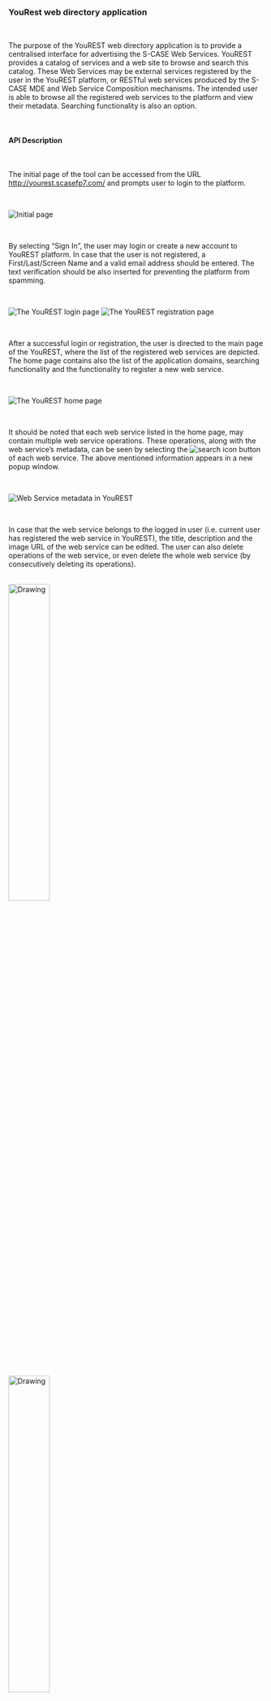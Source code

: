 ### YouRest web directory application

<br>

The purpose of the YouREST web directory application is to provide a centralised interface for advertising the S-CASE Web Services.
YouREST provides a catalog of services and a web site to browse and search this catalog. These Web Services may be external services
registered by the user in the YouREST platform, or RESTful web services produced by the S-CASE MDE and Web Service Composition
mechanisms. The intended user is able to browse all the registered web services to the platform and view their metadata. Searching
functionality is also an option.

<br>

#### API Description

<br>

The initial page of the tool can be accessed from the URL http://yourest.scasefp7.com/ and prompts user to login to the platform.

<br>

![Initial page](yourest_images/initial.png)

<br>

By selecting “Sign In”, the user may login or create a new account to YouREST platform. In case that the user is not registered, a First/Last/Screen Name and a valid email address should be entered. The text verification should be also inserted for preventing the platform from spamming.

<br>

![The YouREST login page](yourest_images/login.png)
![The YouREST registration page](yourest_images/registration.png)

<br>


After a successful login or registration, the user is directed to the main page of the YouREST, where the list of the registered
web services are depicted. The home page contains also the list of the application domains, searching functionality and the functionality
to register a new web service.

<br>

![The YouREST home page](yourest_images/home.png)

<br>

It should be noted that each web service listed in the home page, may contain multiple web service operations. These operations, along with the web service’s metadata, can be seen by selecting the ![search icon](yourest_images/search.png) button of each web service. The above mentioned information appears in a new popup window.

<br>

![Web Service metadata in YouREST](yourest_images/metadata.png)  

<br>

In case that the web service belongs to the logged in user (i.e. current user has registered the web service in YouREST), the title, description and the image URL of the web service can be edited. The user can also delete operations of the web service, or even delete the whole web service (by consecutively deleting its operations).

<br>
<img src="./yourest_images/editMetadata1.png" alt="Drawing" width="40%"/>
<br>
<img src="./yourest_images/editMetadata2.png" alt="Drawing" width="40%"/>
<br>

It should be noted that the operation delete button is only enabled for the logged in user to whom the web service belongs, as for the edit operation. The searching functionality together with the left panel that contains application domains list, limit the results presented to the user, according to keywords (contained in web service title, description and operation names) or the application domain category that the web service was registered.

<br>

#### SAT Tool

The `Add a new service` button, redirects the user to the web service registration page.
In this page the user interface of the Web Service Annotation Tool (SAT Tool) has been
integrated with YouRest. The user can register a new web service by providing a WSDL/WADL
or RAML file. For the semantic annotation of an external web service, a valid URL containing
the web service description (for WSDL and WADL documents) or the selection of a RAML document
selection is required. Thus, when the user selects a valid web service documentation and
selects the Parse and align button, the web service description is parsed in the background
and the classification algorithms classify the web service operations according to the
three-level categorisation method.

<br>

![The Web Service annotation page of YouREST](yourest_images/alignWebService.png)

<br>

 When the parsing and classification background operations are finished the predicted domain,
 real/ideal matching and i/o matching is computed. The predicted application domain is presented
 under the Predicted Domain panel as a dropdown menu, in case a user wants to change it.

 <br>

![Predicted Domain panel](yourest_images/predictDomain.png)

<br>

In case that the web service to be annotated does not belong to any existing application domain,
the user may request a new one by selecting Propose a new application domain button. This will
open a new dialog, requesting the new domain name and a short description.

<br>

![New Application Domain](yourest_images/newApplicationDomain.png)

<br>

Requesting a new application domain, will alert by email the SAT Tool administrator for this request
for further actions on integrating all data required in the ontology. Each operation of the web service
is being matched with an ideal operation belonging to the predicted application domain. The operations
are presented in a dropdown menu and the user may select and view the desired one.

<br>

![Web Service Operation List](yourest_images/operationList.png)

<br>

By selecting one web service operation, the corresponding matched ideal operation is displayed in
the right dropdown menu along with the classification score that has been computed by the second-level
classification step. The classification score has been computed by the classification algorithms
presented, and it is a normalized to [0,1] double value.

<br>

![The Web Service annotation page of YouREST](yourest_images/idealOperation.png)

<br>

It should be noted that the ideal operations presented in the ideal operation dropdown menu is in
descending order according to the classification score computed by the classification algorithms.
The inputs and outputs of the web service and ideal operation are presented in a tree-like representation,
while the computed alignments are displayed in the two tables.

<br>

![The Web Service annotation page of YouREST](yourest_images/annotation.png)  

<br>

For each input/output mappings a normalized to the interval [0,1] score has been assigned
according to the classification results of the third-level categorisation. By selecting
one row of the mappings, the corresponding concepts in the two trees are highlighted.
It should be noted that one concept from the web service operation can be only aligned with
one concept of the ideal operation. The user may fine tune the mappings by dragging one
concept from the web service operation tree and drop it to the ideal operation tree.

<br>

![Dropping a concept to the ideal operation tree](yourest_images/dropConcept.png)  

<br>

For saving the mappings between one web service operation and an ideal operation,
the Save alignment for this operation button should be selected. Then the mappings
are saved in the ontology and the operation is considered as aligned.

<br>

![The alignment saving indicator](yourest_images/save1.png)  
![The alignment saving verification](yourest_images/save2.png)  

<br>

An already aligned operation cannot be aligned again, except if the alignment is deleted. In this case an error message appears.

<br>

![Error message when trying to save an already aligned operation](yourest_images/alignmentError.png)

<br>

In case that the ontology ideal operations are not adequate, the user may create new ones
per selected application domain. This can be performed by selecting the Create new Ideal
Operation button. A new dialog appears on the page, where the new ideal operation name
should be entered. The ideal operation name should be unique, and a warning message will
appear if it already exists.

<br>

![The new ideal operation dialog](yourest_images/newIdealOperation.png)

<br>

Except from the ideal operation name, each new ideal operation should have at least one
input and one output. Adding inputs or outputs can be performed by right-click on the Inputs
or Outputs nodes.

<br>

![Adding new concepts in Inputs of a new Ideal Operation](yourest_images/newIO.png)

<br>

The menu that pop-ups allows the addition of a primitive object, the addition of a
non-primitive object or deletion of an inserted object. For the addition of a new
non-primitive object a non-empty object name should be entered. Then the new ideal
operation tree is updated accordingly. Adding a new non-primitive object can be
performed under the Inputs or Outputs nodes or under an inserted non-primitive object.
Additionally, primitive objects can be added under the Inputs or Outputs nodes and
under an inserted non-primitive object.

<br>

![Adding new non-primitive objects in a new Ideal Operation](yourest_images/addNonPrimitive.png)

<br>

For inserting a new primitive object, the Object name and the data type selected
from the predefined objects in the dropdown menu are required.

<br>

![Adding new primitive objects in a new Ideal Operation](yourest_images/addPrimitive.png)

<br>

When finishing with the insertion of inputs and outputs of the new ideal operation,
the concepts are entered in the ontology, and the dropdown menu, of the ideal
operations of the application domain is updated including the new ideal operation.
It should be noted that the new ideal operation will be available to all registered
users of the YouRest.

The SAT Tool provides also the functionality to declare some IPR policies to each
registered web service operation. With these options, the user may add a license
to the service or charge for example the use of the service by third-party users.
The Access Info settings are available by selecting the Set Access information for
this operation button. The new dialog that opens contains following fields.

-	Service Access Description: A description of the access information
-	Is accessible to countries: A list of the countries that the operation is available to. Selecting multiple countries can be performed by selecting Ctrl button.
-	License name: The license name of the operation
-	License description: The description of the license
-	Is proprietary: Selection if the license is proprietary or not
-	Trial schema: If the use of operation has a trial period
- Duration in days: The number of the free trial days
- Duration in usages: The number of free usages
- Offers full functionality during trial: If the operation is fully operating during the trial period
- Limited Functionality Description: A short description of the trial schema
-	Discount Schemas: Allows the insertion of discount options if the use of the operation is coupled with the use of another operation of the same user
- Paired Service: The paired service that the discount is valid
- Discount Reason: A short description on the discount reason
- Discount (%): The percentage of the discount

By setting the operation access information and saving the alignment, the web
service ontology is updated and all the information is stored in the ontology
repository. This allows having restrictions and business rules into the
registered web services of S-CASE.

<br>

![The operation access information dialog](yourest_images/ipr.png)

<br>

#### Connection with public web service directories

YouREST, provides two different tabs for presenting the Mashape and ProgrammableWeb Web Services.

<br>

![The tabular user interface of YouREST](yourest_images/tabularInterface.png)

<br>

Each tab, contain the corresponding web services along with the application domains defined
in each Public Web Service Directory. Searching is also a functionality.

<br>

![The Mashape Web Services in YouREST](yourest_images/mashape.png)
![The Programmableweb Web Services in YouREST](yourest_images/programmableWeb.png)

<br>

Each Web Service contains also some metadata as in S-CASE Web services. These can be
shown by selecting the button ![search icon](yourest_images/search.png), which displays
a dialog that contains all retrieved metadata along with the operations listed in each
Web Service.

<br>

![Mashape Web Service metadata](yourest_images/mashapeWebService.png)  
